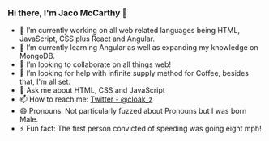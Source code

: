 ### Hi there, I'm Jaco McCarthy 👋

- 🔭 I’m currently working on all web related languages being HTML, JavaScript, CSS plus React and Angular.
- 🌱 I’m currently learning Angular as well as expanding my knowledge on MongoDB.
- 👯 I’m looking to collaborate on all things web!
- 🤔 I’m looking for help with infinite supply method for Coffee, besides that, I'm all set.
- 💬 Ask me about HTML, CSS and JavaScript
- 📫 How to reach me: [Twitter - @cloak_z](https://twitter.com/cloak_z)
- 😄 Pronouns: Not particularly fuzzed about Pronouns but I was born Male.
- ⚡ Fun fact: The first person convicted of speeding was going eight mph!

